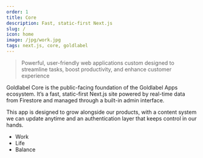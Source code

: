 ```yaml
---
order: 1
title: Core
description: Fast, static-first Next.js
slug: /
icon: home
image: /jpg/work.jpg
tags: next.js, core, goldlabel
---
```


> Powerful, user-friendly web applications custom designed to streamline tasks, boost productivity, and enhance customer experience


Goldlabel Core is the public-facing foundation of the Goldlabel Apps ecosystem. It’s a fast, static-first Next.js site powered by real-time data from Firestore and managed through a built-in admin interface. 

This app is designed to grow alongside our products, with a content system we can update anytime and an authentication layer that keeps control in our hands.

- Work
- Life
- Balance